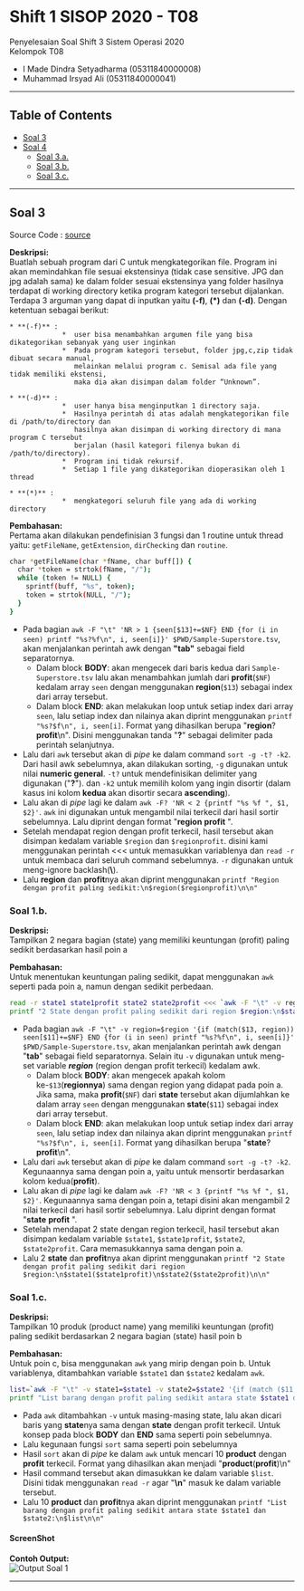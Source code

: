 # Shift 1 SISOP 2020 - T08
Penyelesaian Soal Shift 3 Sistem Operasi 2020\
Kelompok T08
  * I Made Dindra Setyadharma (05311840000008)
  * Muhammad Irsyad Ali (05311840000041)

---
## Table of Contents
* [Soal 3](#soal-2)
* [Soal 4](#soal-3)
  * [Soal 3.a.](#soal-3a)
  * [Soal 3.b.](#soal-3b)
  * [Soal 3.c.](#soal-3c)
---

## Soal 3
Source Code : [source](https://github.com/DSlite/SoalShiftSISOP20_modul3_T08/blob/master/soal3/soal3.c)

**Deskripsi:**\
Buatlah sebuah program dari C untuk mengkategorikan file. Program ini akan memindahkan file sesuai ekstensinya (tidak case sensitive. JPG dan jpg adalah sama) ke dalam folder sesuai ekstensinya yang folder hasilnya terdapat di working directory ketika program kategori tersebut dijalankan. Terdapa 3 arguman yang dapat di inputkan yaitu **(-f)**, **(*)** dan **(-d)**. Dengan ketentuan sebagai berikut:  

    * **(-f)** : 
                 *  user bisa menambahkan argumen file yang bisa dikategorikan sebanyak yang user inginkan  
                 *  Pada program kategori tersebut, folder jpg,c,zip tidak dibuat secara manual,
                    melainkan melalui program c. Semisal ada file yang tidak memiliki ekstensi,
                    maka dia akan disimpan dalam folder “Unknown”.  

    * **(-d)** :  
                 *  user hanya bisa menginputkan 1 directory saja.
                 *  Hasilnya perintah di atas adalah mengkategorikan file di /path/to/directory dan
                    hasilnya akan disimpan di working directory di mana program C tersebut
                    berjalan (hasil kategori filenya bukan di /path/to/directory).
                 *  Program ini tidak rekursif.
                 *  Setiap 1 file yang dikategorikan dioperasikan oleh 1 thread

    * **(*)** :  
                 *  mengkategori seluruh file yang ada di working directory

**Pembahasan:**\
Pertama akan dilakukan pendefinisian 3 fungsi dan 1 routine untuk thread yaitu: `getFileName`, `getExtension`, `dirChecking` dan `routine`.

``` bash
char *getFileName(char *fName, char buff[]) {
  char *token = strtok(fName, "/");
  while (token != NULL) {
    sprintf(buff, "%s", token);
    token = strtok(NULL, "/");
  }
}
```

* Pada bagian `awk -F "\t" 'NR > 1 {seen[$13]+=$NF} END {for (i in seen) printf "%s?%f\n", i, seen[i]}' $PWD/Sample-Superstore.tsv`, akan menjalankan perintah awk dengan **"tab"** sebagai field separatornya.
  * Dalam block **BODY**: akan mengecek dari baris kedua dari `Sample-Superstore.tsv` lalu akan menambahkan jumlah dari **profit**(`$NF`) kedalam array `seen` dengan menggunakan **region**(`$13`) sebagai index dari array tersebut.
  * Dalam block **END**: akan melakukan loop untuk setiap index dari array `seen`, lalu setiap index dan nilainya akan diprint menggunakan `printf "%s?$f\n", i, seen[i]`. Format yang dihasilkan berupa "**region**?**profit**\n". Disini menggunakan tanda "**?**" sebagai delimiter pada perintah selanjutnya.
* Lalu dari `awk` tersebut akan di *pipe* ke dalam command `sort -g -t? -k2`. Dari hasil awk sebelumnya, akan dilakukan sorting, `-g` digunakan untuk nilai **numeric general**. `-t?` untuk mendefinisikan delimiter yang digunakan ("**?**"). dan `-k2` untuk memilih kolom yang ingin disortir (dalam kasus ini kolom **kedua** akan disortir secara **ascending**).
* Lalu akan di *pipe* lagi ke dalam `awk -F? 'NR < 2 {printf "%s %f ", $1, $2}'`. `awk` ini digunakan untuk mengambil nilai terkecil dari hasil sortir sebelumnya. Lalu diprint dengan format "**region** **profit** ".
* Setelah mendapat region dengan profit terkecil, hasil tersebut akan disimpan kedalam variable `$region` dan `$regionprofit`. disini kami menggunakan perintah \<\<\< untuk memasukkan variablenya dan `read -r` untuk membaca dari seluruh command sebelumnya. `-r` digunakan untuk meng-ignore backlash(**\\**).
* Lalu **region** dan **profit**nya akan diprint menggunakan `printf "Region dengan profit paling sedikit:\n$region($regionprofit)\n\n"`

### Soal 1.b.
**Deskripsi:**\
Tampilkan 2 negara bagian (state) yang memiliki keuntungan (profit) paling sedikit berdasarkan hasil poin a

**Pembahasan:**\
Untuk menentukan keuntungan paling sedikit, dapat menggunakan `awk` seperti pada poin a, namun dengan sedikit perbedaan.

``` bash
read -r state1 state1profit state2 state2profit <<< `awk -F "\t" -v region=$region '{if (match($13, region)) seen[$11]+=$NF} END {for (i in seen) printf "%s?%f\n", i, seen[i]}' $PWD/Sample-Superstore.tsv | sort -g -t? -k2 | awk -F? 'NR < 3 {printf "%s %f ", $1, $2}'`
printf "2 State dengan profit paling sedikit dari region $region:\n$state1($state1profit)\n$state2($state2profit)\n\n"
```

* Pada bagian `awk -F "\t" -v region=$region '{if (match($13, region)) seen[$11]+=$NF} END {for (i in seen) printf "%s?%f\n", i, seen[i]}' $PWD/Sample-Superstore.tsv`, akan menjalankan perintah awk dengan "**tab**" sebagai field separatornya. Selain itu `-v` digunakan untuk meng-set variable ***region*** (region dengan profit terkecil) kedalam awk.
  * Dalam block **BODY**: akan mengecek apakah kolom ke-`$13`(**regionnya**) sama dengan region yang didapat pada poin a. Jika sama, maka **profit**(`$NF`) dari **state** tersebut akan dijumlahkan ke dalam array `seen` dengan menggunakan **state**(`$11`) sebagai index dari array tersebut.
  * Dalam block **END**: akan melakukan loop untuk setiap index dari array `seen`, lalu setiap index dan nilainya akan diprint menggunakan `printf "%s?$f\n", i, seen[i]`. Format yang dihasilkan berupa "**state**?**profit**\n".
* Lalu dari `awk` tersebut akan di *pipe* ke dalam command `sort -g -t? -k2`. Kegunaannya sama dengan poin a, yaitu untuk mensortir berdasarkan kolom kedua(**profit**).
* Lalu akan di *pipe* lagi ke dalam `awk -F? 'NR < 3 {printf "%s %f ", $1, $2}'`. Kegunaannya sama dengan poin a, tetapi disini akan mengambil 2 nilai terkecil dari hasil sortir sebelumnya. Lalu diprint dengan format "**state** **profit** ".
* Setelah mendapat 2 state dengan region terkecil, hasil tersebut akan disimpan kedalam variable `$state1`, `$state1profit`, `$state2`, `$state2profit`. Cara memasukkannya sama dengan poin a.
* Lalu 2 **state** dan **profit**nya akan diprint menggunakan `printf "2 State dengan profit paling sedikit dari region $region:\n$state1($state1profit)\n$state2($state2profit)\n\n"`

### Soal 1.c.
**Deskripsi:**\
Tampilkan 10 produk (product name) yang memiliki keuntungan (profit) paling sedikit berdasarkan 2 negara bagian (state) hasil poin b

**Pembahasan:**\
Untuk poin c, bisa menggunakan `awk` yang mirip dengan poin b. Untuk variablenya, ditambahkan variable `$state1` dan `$state2` kedalam `awk`.

``` bash
list=`awk -F "\t" -v state1=$state1 -v state2=$state2 '{if (match ($11, state1)||match ($11, state2)) seen[$17]+=$NF} END {for (i in seen) printf "%s?%f\n", i, seen[i]}' $PWD/Sample-Superstore.tsv | sort -g -t? -k2 | awk -F? 'NR < 11 {printf "%s(%f)\n", $1, $2}'`
printf "List barang dengan profit paling sedikit antara state $state1 dan $state2:\n$list\n\n"
```

* Pada `awk` ditambahkan `-v` untuk masing-masing state, lalu akan dicari baris yang **state**nya sama dengan **state** dengan profit terkecil. Untuk konsep pada block **BODY** dan **END** sama seperti poin sebelumnya.
* Lalu kegunaan fungsi `sort` sama seperti poin sebelumnya
* Hasil `sort` akan di *pipe* ke dalam `awk` untuk mencari 10 **product** dengan **profit** terkecil. Format yang dihasilkan akan menjadi "**product**(**profit**)\n"
* Hasil command tersebut akan dimasukkan ke dalam variable `$list`. Disini tidak menggunakan `read -r` agar "**\n**" masuk ke dalam variable tersebut.
* Lalu 10 **product** dan **profit**nya akan diprint menggunakan `printf "List barang dengan profit paling sedikit antara state $state1 dan $state2:\n$list\n\n"`

#### ScreenShot
**Contoh Output:**\
![Output Soal 1](https://user-images.githubusercontent.com/17781660/74916187-ff17d180-53f7-11ea-814e-693ffe29028e.png)

---
